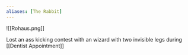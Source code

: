 ```yaml
---
aliases: [The Rabbit]
---
```

![[Rohaus.png]]

Lost an ass kicking contest with an wizard with two invisible legs during [[Dentist Appointment]]